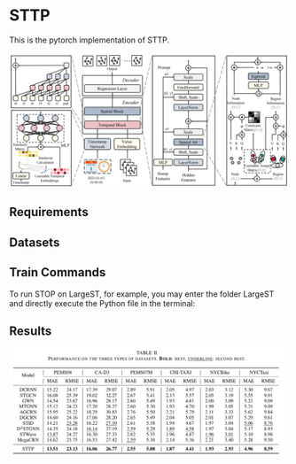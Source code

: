 # STTP
This is the pytorch implementation of STTP.

![image](figs/fig1.png)

## Requirements

## Datasets

## Train Commands
To run STOP on LargeST, for example, you may enter the folder LargeST and directly execute the Python file in the terminal:

## Results
![image](figs/fig2.png)
